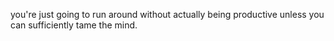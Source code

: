 you're just going to run around without actually being productive unless you can sufficiently tame the mind.